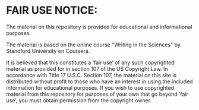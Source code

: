 # FAIR USE NOTICE:

The material on this repository is provided for educational and informational purposes. 

The material is based on the online course "Writing in the Sciences" by Standford University on Coursera.

It is believed that this constitutes a ‘fair use’ of any such copyrighted material as provided for in section 107 of the US Copyright Law. In accordance with Title 17 U.S.C. Section 107, the material on this site is distributed without profit to those who have an interest in using the included information for educational purposes. If you wish to use copyrighted material from this repository for purposes of your own that go beyond ‘fair use’, you must obtain permission from the copyright owner.
